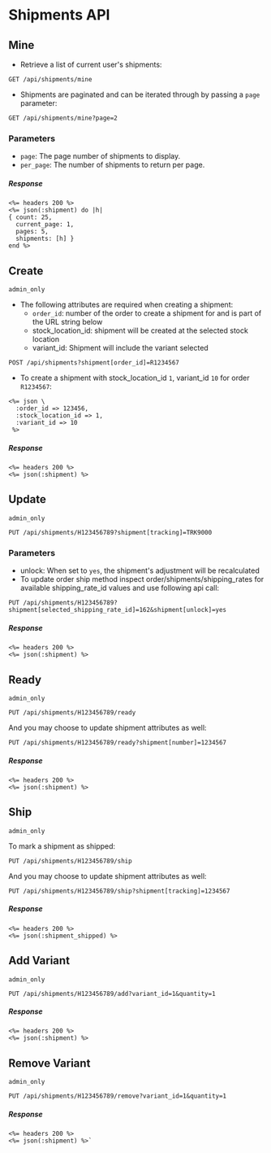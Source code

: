 # Shipments API

## Mine
* Retrieve a list of current user's shipments:
```
GET /api/shipments/mine
```
* Shipments are paginated and can be iterated through by passing a `page` parameter:
```
GET /api/shipments/mine?page=2
```

### Parameters
* `page`: The page number of shipments to display.
* `per_page`: The number of shipments to return per page.

##### Response
```
<%= headers 200 %>
<%= json(:shipment) do |h|
{ count: 25,
  current_page: 1,
  pages: 5,
  shipments: [h] }
end %>
```

## Create
`admin_only`

* The following attributes are required when creating a shipment:
    * `order_id`: number of the order to create a shipment for and is part of the URL string below
    * stock_location_id: shipment will be created at the selected stock location
    * variant_id: Shipment will include the variant selected
```
POST /api/shipments?shipment[order_id]=R1234567
```
* To create a shipment with stock_location_id `1`, variant_id `10` for order `R1234567`:
```
<%= json \
  :order_id => 123456,
  :stock_location_id => 1,
  :variant_id => 10
 %>
```

##### Response
```
<%= headers 200 %>
<%= json(:shipment) %>
```

## Update
`admin_only`
```
PUT /api/shipments/H123456789?shipment[tracking]=TRK9000
```

### Parameters
* unlock: When set to `yes`, the shipment's adjustment will be recalculated
* To update order ship method inspect order/shipments/shipping_rates for available
 shipping_rate_id values and use following api call:
```
PUT /api/shipments/H123456789?shipment[selected_shipping_rate_id]=162&shipment[unlock]=yes
```

##### Response
```
<%= headers 200 %>
<%= json(:shipment) %>
```

## Ready
`admin_only`
```
PUT /api/shipments/H123456789/ready
```
And you may choose to update shipment attributes as well:
```
PUT /api/shipments/H123456789/ready?shipment[number]=1234567
```

##### Response
```
<%= headers 200 %>
<%= json(:shipment) %>
```

## Ship
`admin_only`

To mark a shipment as shipped:
```
PUT /api/shipments/H123456789/ship
```
And you may choose to update shipment attributes as well:
```
PUT /api/shipments/H123456789/ship?shipment[tracking]=1234567
```

##### Response
```
<%= headers 200 %>
<%= json(:shipment_shipped) %>
```

## Add Variant
`admin_only`
```
PUT /api/shipments/H123456789/add?variant_id=1&quantity=1
```

##### Response
```
<%= headers 200 %>
<%= json(:shipment) %>
```

## Remove Variant
`admin_only`
```
PUT /api/shipments/H123456789/remove?variant_id=1&quantity=1
```

##### Response
```
<%= headers 200 %>
<%= json(:shipment) %>`
